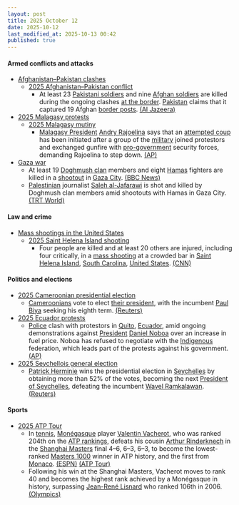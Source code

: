 ```yaml
---
layout: post
title: 2025 October 12
date: 2025-10-12
last_modified_at: 2025-10-13 00:42
published: true
---
```



#### Armed conflicts and attacks

* [Afghanistan–Pakistan clashes](https://en.wikipedia.org/wiki/Afghanistan%E2%80%93Pakistan_clashes_%282024%E2%80%93present%29 "Afghanistan–Pakistan clashes (2024–present)")
  * [2025 Afghanistan–Pakistan conflict](https://en.wikipedia.org/wiki/2025_Afghanistan%E2%80%93Pakistan_conflict "2025 Afghanistan–Pakistan conflict")
    * At least 23 [Pakistani soldiers](https://en.wikipedia.org/wiki/Pakistan_Army "Pakistan Army") and nine [Afghan soldiers](https://en.wikipedia.org/wiki/Afghan_Army "Afghan Army") are killed during the ongoing clashes [at the border](https://en.wikipedia.org/wiki/Durand_Line "Durand Line"). [Pakistan](https://en.wikipedia.org/wiki/Pakistan "Pakistan") claims that it captured 19 Afghan [border posts](https://en.wikipedia.org/wiki/Border_checkpoint "Border checkpoint"). [(Al Jazeera)](https://www.aljazeera.com/news/2025/10/12/taliban-pakistani-forces-trade-heavy-fire-along-afghanistan-border)
* [2025 Malagasy protests](https://en.wikipedia.org/wiki/2025_Malagasy_protests "2025 Malagasy protests")
  * [2025 Malagasy mutiny](https://en.wikipedia.org/wiki/2025_Malagasy_mutiny "2025 Malagasy mutiny")
    * [Malagasy President](https://en.wikipedia.org/wiki/Malagasy_President "Malagasy President") [Andry Rajoelina](https://en.wikipedia.org/wiki/Andry_Rajoelina "Andry Rajoelina") says that an [attempted coup](https://en.wikipedia.org/wiki/Coup_d%27%C3%A9tat "Coup d'état") has been initiated after a group of the [military](https://en.wikipedia.org/wiki/Madagascar_Armed_Forces "Madagascar Armed Forces") joined protestors and exchanged gunfire with [pro-government](https://en.wikipedia.org/wiki/Politics_of_Madagascar "Politics of Madagascar") security forces, demanding Rajoelina to step down. [(AP)](https://apnews.com/article/madagascar-protests-attempted-coup-e6dd29a429e06362efd238cfac7270d0)
* [Gaza war](https://en.wikipedia.org/wiki/Gaza_war "Gaza war")
  * At least 19 [Doghmush clan](https://en.wikipedia.org/wiki/Doghmush_clan "Doghmush clan") members and eight [Hamas](https://en.wikipedia.org/wiki/Hamas "Hamas") fighters are killed in a [shootout](https://en.wikipedia.org/wiki/Shootout "Shootout") in [Gaza City](https://en.wikipedia.org/wiki/Gaza_City "Gaza City"). [(BBC News)](https://www.bbc.com/news/articles/cg5e551j593o)
  * [Palestinian](https://en.wikipedia.org/wiki/Palestinians "Palestinians") journalist [Saleh al-Jafarawi](https://en.wikipedia.org/wiki/Saleh_al-Jafarawi "Saleh al-Jafarawi") is shot and killed by Doghmush clan members amid shootouts with Hamas in Gaza City. [(TRT World)](https://www.trtworld.com/article/34ca89c73006)

#### Law and crime

* [Mass shootings in the United States](https://en.wikipedia.org/wiki/Mass_shootings_in_the_United_States "Mass shootings in the United States")
  * [2025 Saint Helena Island shooting](https://en.wikipedia.org/wiki/2025_Saint_Helena_Island_shooting "2025 Saint Helena Island shooting")
    * Four people are killed and at least 20 others are injured, including four critically, in a [mass shooting](https://en.wikipedia.org/wiki/Mass_shooting "Mass shooting") at a crowded bar in [Saint Helena Island](https://en.wikipedia.org/wiki/Saint_Helena_Island_%28South_Carolina%29 "Saint Helena Island (South Carolina)"), [South Carolina](https://en.wikipedia.org/wiki/South_Carolina "South Carolina"), [United States](https://en.wikipedia.org/wiki/United_States "United States"). [(CNN)](https://www.cnn.com/2025/10/12/us/south-carolina-bar-shooting-sun)

#### Politics and elections

* [2025 Cameroonian presidential election](https://en.wikipedia.org/wiki/2025_Cameroonian_presidential_election "2025 Cameroonian presidential election")
  * [Cameroonians](https://en.wikipedia.org/wiki/Cameroonians "Cameroonians") vote to elect [their president](https://en.wikipedia.org/wiki/President_of_Cameroon "President of Cameroon"), with the incumbent [Paul Biya](https://en.wikipedia.org/wiki/Paul_Biya "Paul Biya") seeking his eighth term. [(Reuters)](https://www.reuters.com/world/africa/cameroon-holds-presidential-election-biya-seeks-extend-four-decade-iron-grip-2025-10-12/)
* [2025 Ecuador protests](https://en.wikipedia.org/wiki/2025_Ecuador_protests "2025 Ecuador protests")
  * [Police](https://en.wikipedia.org/wiki/National_Police_of_Ecuador "National Police of Ecuador") clash with protestors in [Quito](https://en.wikipedia.org/wiki/Quito "Quito"), [Ecuador](https://en.wikipedia.org/wiki/Ecuador "Ecuador"), amid ongoing demonstrations against [President](https://en.wikipedia.org/wiki/President_of_Ecuador "President of Ecuador") [Daniel Noboa](https://en.wikipedia.org/wiki/Daniel_Noboa "Daniel Noboa") over an increase in fuel price. Noboa has refused to negotiate with the [Indigenous](https://en.wikipedia.org/wiki/Indigenous_peoples_in_Ecuador "Indigenous peoples in Ecuador") federation, which leads part of the protests against his government. [(AP)](https://apnews.com/article/daniel-noboa-quito-ecuador-indigenous-1a897be431ca52db8352315d8c8f75f1)
* [2025 Seychellois general election](https://en.wikipedia.org/wiki/2025_Seychellois_general_election "2025 Seychellois general election")
  * [Patrick Herminie](https://en.wikipedia.org/wiki/Patrick_Herminie "Patrick Herminie") wins the presidential election in [Seychelles](https://en.wikipedia.org/wiki/Seychelles "Seychelles") by obtaining more than 52% of the votes, becoming the next [President of Seychelles](https://en.wikipedia.org/wiki/President_of_Seychelles "President of Seychelles"), defeating the incumbent [Wavel Ramkalawan](https://en.wikipedia.org/wiki/Wavel_Ramkalawan "Wavel Ramkalawan"). [(Reuters)](https://www.reuters.com/world/africa/former-speaker-herminie-wins-seychelles-presidential-election-2025-10-12/)

#### Sports

* [2025 ATP Tour](https://en.wikipedia.org/wiki/2025_ATP_Tour "2025 ATP Tour")
  * In [tennis](https://en.wikipedia.org/wiki/Tennis "Tennis"), [Monégasque](https://en.wikipedia.org/wiki/Monaco "Monaco") player [Valentin Vacherot](https://en.wikipedia.org/wiki/Valentin_Vacherot "Valentin Vacherot"), who was ranked 204th on the [ATP rankings](https://en.wikipedia.org/wiki/ATP_rankings "ATP rankings"), defeats his cousin [Arthur Rinderknech](https://en.wikipedia.org/wiki/Arthur_Rinderknech "Arthur Rinderknech") in the [Shanghai Masters](https://en.wikipedia.org/wiki/Shanghai_Masters_%28tennis%29 "Shanghai Masters (tennis)") final 4–6, 6–3, 6–3, to become the lowest-ranked [Masters 1000](https://en.wikipedia.org/wiki/Masters_1000 "Masters 1000") winner in ATP history, and the first from [Monaco](https://en.wikipedia.org/wiki/Monaco "Monaco"). [(ESPN)](https://www.espn.com/tennis/story/_/id/46570136/valentin-vacherot-beats-cousin-arthur-rinderknech-win-shanghai-masters) [(ATP Tour)](https://www.atptour.com/en/news/vacherot-first-time-winner-spotlight-shanghai-2025)
  * Following his win at the Shanghai Masters, Vacherot moves to rank 40 and becomes the highest rank achieved by a Monégasque in history, surpassing [Jean-René Lisnard](https://en.wikipedia.org/wiki/Jean-Ren%C3%A9_Lisnard "Jean-René Lisnard") who ranked 106th in 2006. [(Olympics)](https://www.olympics.com/en/news/shanghai-masters-2025-arthur-rinderknech-valentin-vacherot-all-cousin-final-results)
